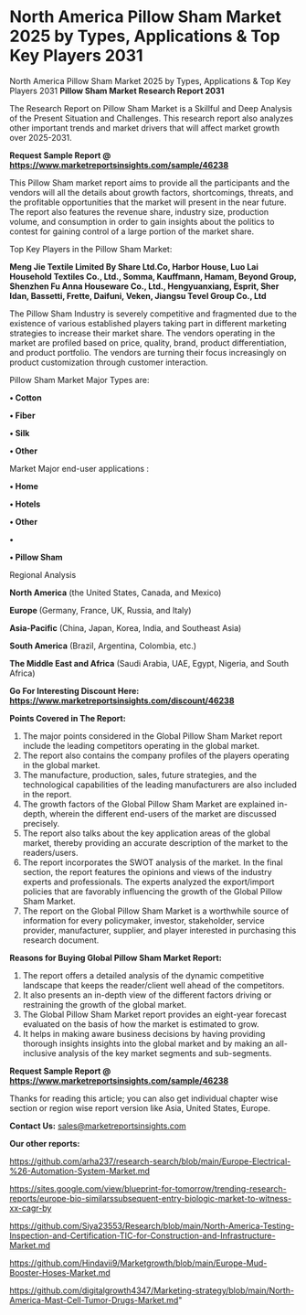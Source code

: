 # North America Pillow Sham Market 2025 by Types, Applications & Top Key Players 2031
North America Pillow Sham Market 2025 by Types, Applications & Top Key Players 2031
<strong>Pillow Sham Market Research Report 2031</strong>

The Research Report on Pillow Sham Market is a Skillful and Deep Analysis of the Present Situation and Challenges. This research report also analyzes other important trends and market drivers that will affect market growth over 2025-2031.

<strong>Request Sample Report @ <a href=https://www.marketreportsinsights.com/sample/46238>https://www.marketreportsinsights.com/sample/46238</a></strong>

This Pillow Sham market report aims to provide all the participants and the vendors will all the details about growth factors, shortcomings, threats, and the profitable opportunities that the market will present in the near future. The report also features the revenue share, industry size, production volume, and consumption in order to gain insights about the politics to contest for gaining control of a large portion of the market share.

Top Key Players in the Pillow Sham Market:

<strong>Meng Jie Textile Limited By Share Ltd.Co, Harbor House, Luo Lai Household Textiles Co., Ltd., Somma, Kauffmann, Hamam, Beyond Group, Shenzhen Fu Anna Houseware Co., Ltd., Hengyuanxiang, Esprit, Sher Idan, Bassetti, Frette, Daifuni, Veken, Jiangsu Tevel Group Co., Ltd</strong>

The Pillow Sham Industry is severely competitive and fragmented due to the existence of various established players taking part in different marketing strategies to increase their market share. The vendors operating in the market are profiled based on price, quality, brand, product differentiation, and product portfolio. The vendors are turning their focus increasingly on product customization through customer interaction.

Pillow Sham Market Major Types are:

<strong>•  Cotton

•  Fiber

•  Silk

•  Other</strong>

Market Major end-user applications :

<strong>•  Home

•  Hotels

•  Other

•  

•  Pillow Sham</strong>

Regional Analysis

</u><strong><b>North America</b></strong> (the United States, Canada, and Mexico)

<strong><b>Europe </b></strong>(Germany, France, UK, Russia, and Italy)

<strong><b>Asia-Pacific</b></strong> (China, Japan, Korea, India, and Southeast Asia)

<strong><b>South America</b></strong> (Brazil, Argentina, Colombia, etc.)

<strong><b>The Middle East and Africa</b></strong> (Saudi Arabia, UAE, Egypt, Nigeria, and South Africa)

<strong>Go For Interesting Discount Here: <a href=https://www.marketreportsinsights.com/discount/46238>https://www.marketreportsinsights.com/discount/46238</a></strong>

<strong>Points Covered in The Report:</strong>
<ol>
  <li>The major points considered in the Global Pillow Sham Market report include the leading competitors operating in the global market.</li>
  <li>The report also contains the company profiles of the players operating in the global market.</li>
  <li>The manufacture, production, sales, future strategies, and the technological capabilities of the leading manufacturers are also included in the report.</li>
  <li>The growth factors of the Global Pillow Sham Market are explained in-depth, wherein the different end-users of the market are discussed precisely.</li>
  <li>The report also talks about the key application areas of the global market, thereby providing an accurate description of the market to the readers/users.</li>
  <li>The report incorporates the SWOT analysis of the market. In the final section, the report features the opinions and views of the industry experts and professionals. The experts analyzed the export/import policies that are favorably influencing the growth of the Global Pillow Sham Market.</li>
  <li>The report on the Global Pillow Sham Market is a worthwhile source of information for every policymaker, investor, stakeholder, service provider, manufacturer, supplier, and player interested in purchasing this research document.</li>
</ol>
<strong>Reasons for Buying Global Pillow Sham Market Report:</strong>

<ol>
  <li>The report offers a detailed analysis of the dynamic competitive landscape that keeps the reader/client well ahead of the competitors.</li>
  <li>It also presents an in-depth view of the different factors driving or restraining the growth of the global market.</li>
  <li>The Global Pillow Sham Market report provides an eight-year forecast evaluated on the basis of how the market is estimated to grow.</li>
  <li>It helps in making aware business decisions by having providing thorough insights insights into the global market and by making an all-inclusive analysis of the key market segments and sub-segments.</li>
</ol>
<strong>Request Sample Report @ <a href=https://www.marketreportsinsights.com/sample/46238>https://www.marketreportsinsights.com/sample/46238</a></strong>


Thanks for reading this article; you can also get individual chapter wise section or region wise report version like Asia, United States, Europe.

<strong>Contact Us:</strong>
sales@marketreportsinsights.com

<strong>Our other reports:</strong>

<a href=https://github.com/arha237/research-search/blob/main/Europe-Electrical-%26-Automation-System-Market.md>https://github.com/arha237/research-search/blob/main/Europe-Electrical-%26-Automation-System-Market.md</a>

<a href=https://sites.google.com/view/blueprint-for-tomorrow/trending-research-reports/europe-bio-similarssubsequent-entry-biologic-market-to-witness-xx-cagr-by>https://sites.google.com/view/blueprint-for-tomorrow/trending-research-reports/europe-bio-similarssubsequent-entry-biologic-market-to-witness-xx-cagr-by</a>

<a href=https://github.com/Siya23553/Research/blob/main/North-America-Testing-Inspection-and-Certification-TIC-for-Construction-and-Infrastructure-Market.md>https://github.com/Siya23553/Research/blob/main/North-America-Testing-Inspection-and-Certification-TIC-for-Construction-and-Infrastructure-Market.md</a>

<a href=https://github.com/Hindavii9/Marketgrowth/blob/main/Europe-Mud-Booster-Hoses-Market.md>https://github.com/Hindavii9/Marketgrowth/blob/main/Europe-Mud-Booster-Hoses-Market.md</a>

<a href=https://github.com/digitalgrowth4347/Marketing-strategy/blob/main/North-America-Mast-Cell-Tumor-Drugs-Market.md>https://github.com/digitalgrowth4347/Marketing-strategy/blob/main/North-America-Mast-Cell-Tumor-Drugs-Market.md</a>"
